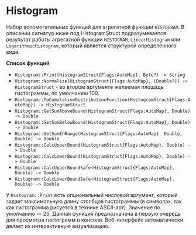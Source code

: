 # Histogram

Набор вспомогательных функций для агрегатной функции `HISTOGRAM`. В описании сигнатур ниже под HistogramStruct подразумевается результат работы агрегатной функции `HISTOGRAM`, `LinearHistogram` или `LogarithmicHistogram`, который является структурой определенного вида.

**Список функций**

* ```Histogram::Print(HistogramStruct{Flags:AutoMap}, Byte?) -> String```
* ```Histogram::Normalize(HistogramStruct{Flags:AutoMap}, [Double?]) -> HistogramStruct``` - во втором аргументе желаемая площадь гистограммы, по умолчанию 100.
* ```Histogram::ToCumulativeDistributionFunction(HistogramStruct{Flags:AutoMap}) -> HistogramStruct```
* ```Histogram::GetSumAboveBound(HistogramStruct{Flags:AutoMap}, Double) -> Double```
* ```Histogram::GetSumBelowBound(HistogramStruct{Flags:AutoMap}, Double) -> Double```
* ```Histogram::GetSumInRange(HistogramStruct{Flags:AutoMap}, Double, Double) -> Double```
* ```Histogram::CalcUpperBound(HistogramStruct{Flags:AutoMap}, Double) -> Double```
* ```Histogram::CalcLowerBound(HistogramStruct{Flags:AutoMap}, Double) -> Double```
* ```Histogram::CalcUpperBoundSafe(HistogramStruct{Flags:AutoMap}, Double) -> Double```
* ```Histogram::CalcLowerBoundSafe(HistogramStruct{Flags:AutoMap}, Double) -> Double```

У `Histogram::Print` есть опциональный числовой аргумент, который задает максимальную длину столбцов гистограммы (в символах, так как гистограмма рисуется в технике ASCII-арт). Значение по умолчанию — 25. Данная функция предназначена в первую очередь для просмотра гистограмм в консоли. Веб-интерфейс автоматически делает их интерактивную визуализацию.

